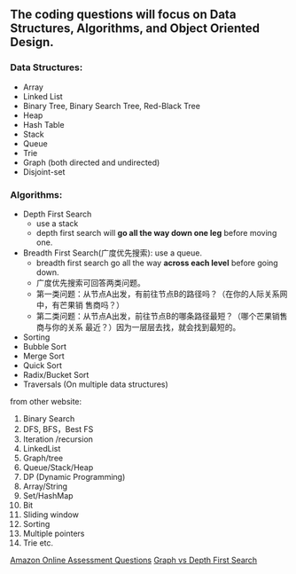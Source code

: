 ## The coding questions will focus on Data Structures, Algorithms, and Object Oriented Design.
### Data Structures:
* Array
* Linked List
* Binary Tree, Binary Search Tree, Red-Black Tree
* Heap
* Hash Table
* Stack
* Queue
* Trie
* Graph (both directed and undirected)
* Disjoint-set
 
### Algorithms:
* Depth First Search
  - use a stack
  - depth first search will **go all the way down one leg** before moving one.
* Breadth First Search(广度优先搜索): use a queue.
  - breadth first search go all the way **across each level** before going down.
  - 广度优先搜索可回答两类问题。
  - 第一类问题：从节点A出发，有前往节点B的路径吗？（在你的人际关系网中，有芒果销 售商吗？）
  - 第二类问题：从节点A出发，前往节点B的哪条路径最短？（哪个芒果销售商与你的关系 最近？）因为一层层去找，就会找到最短的。 
* Sorting
* Bubble Sort
* Merge Sort
* Quick Sort
* Radix/Bucket Sort
* Traversals (On multiple data structures)

from other website:
1. Binary Search    
2. DFS, BFS，Best FS     
3. Iteration /recursion     
4. LinkedList     
5. Graph/tree     
6. Queue/Stack/Heap     
7. DP (Dynamic Programming)
8. Array/String     
9. Set/HashMap 
10. Bit
11. Sliding window    
12. Sorting   
13. Multiple pointers   
14. Trie etc.


[Amazon Online Assessment Questions](https://leetcode.com/discuss/interview-question/344650/Amazon-Online-Assessment-Questions)
[Graph vs Depth First Search](https://www.cnblogs.com/kubixuesheng/p/4399705.html)
